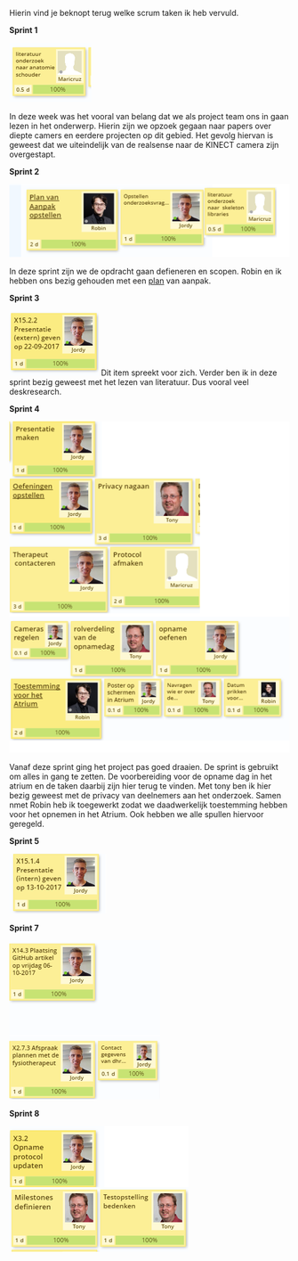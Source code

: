 Hierin vind je beknopt terug welke scrum taken ik heb vervuld.

**Sprint 1**

![Alt Text](https://raw.githubusercontent.com/jordyo/portfolio/master/Scrum%20project%20taken/sprint1.PNG)

In deze week was het vooral van belang dat we als project team ons in gaan lezen in het onderwerp. Hierin zijn we opzoek gegaan naar papers over diepte camers en eerdere projecten op dit gebied.
Het gevolg hiervan is geweest dat we uiteindelijk van de realsense naar de KINECT camera zijn overgestapt.

**Sprint 2**

![sprint 2](https://raw.githubusercontent.com/jordyo/portfolio/master/Scrum%20project%20taken/sprint%202.PNG)

In deze sprint zijn we de opdracht gaan defieneren en scopen. Robin en ik hebben ons bezig gehouden met een [plan](https://github.com/jordyo/portfolio/blob/master/Scrum%20project%20taken/Plan%20van%20aanpak.pdf) van aanpak.

**Sprint 3**

![Alt Text](https://raw.githubusercontent.com/jordyo/portfolio/master/Scrum%20project%20taken/sprint%203.PNG)
Dit item spreekt voor zich. 
Verder ben ik in deze sprint bezig geweest met het lezen van literatuur. Dus vooral veel deskresearch.

**Sprint 4**

![Alt Text](https://raw.githubusercontent.com/jordyo/portfolio/master/Scrum%20project%20taken/sprint%204.png)

Vanaf deze sprint ging het project pas goed draaien.  De sprint is gebruikt om alles in gang te zetten. 
De voorbereiding voor de opname dag in het atrium en de taken daarbij zijn hier terug te vinden. 
Met tony ben ik hier bezig geweest met de privacy van deelnemers aan het onderzoek. Samen nmet Robin heb ik toegewerkt zodat we daadwerkelijk toestemming hebben voor het opnemen in het Atrium. Ook hebben we alle spullen hiervoor geregeld.

**Sprint 5**

![Alt Text](https://raw.githubusercontent.com/jordyo/portfolio/master/Scrum%20project%20taken/sprint%205.png)

**Sprint 7**

![Alt Text](https://raw.githubusercontent.com/jordyo/portfolio/master/Scrum%20project%20taken/sprint%207.PNG)

**Sprint 8**

![Alt Text](https://github.com/jordyo/portfolio/blob/master/Scrum%20project%20taken/sprint%208.png)
